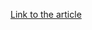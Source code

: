 [Link to the article](https://blog.malwarebytes.com/threat-analysis/2016/07/third-time-unlucky-improved-petya-is-out/)
